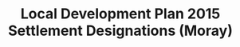 ---
schema: default
title: Local Development Plan 2015 Settlement Designations (Moray)
organization: Moray Council
notes: >-
    The Local Development Plan 2015 was superseded by the Local Development Plan 2020 on 27 July 2020.Local Development Plan 2015 Settlement Designations set out the current and proposed land uses related to the boundaries for the primary, secondary and third tier settlements. In general the land use designations indicate the types of uses that will be acceptable under the terms of the plan. However any proposal for development will also have to satisfy the key governing policies that are set out in the Policy section of the Local Development Plan.
resources:
  - name: Local Development Plan 2015 Settlement Designations (Moray) FEATURE LAYER
  - url: >-
      
  - format: FEATURE LAYER
license: 
category:

  - Planning
  - INSPIRE
maintainer: Moray Council
maintainer_email: someone@example.com
---